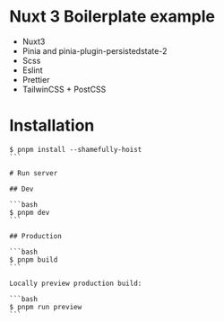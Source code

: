 # Nuxt 3 Boilerplate example

- Nuxt3
- Pinia and pinia-plugin-persistedstate-2
- Scss
- Eslint
- Prettier
- TailwinCSS + PostCSS

# Installation

````
$ pnpm install --shamefully-hoist
```

# Run server

## Dev

```bash
$ pnpm dev
```

## Production

```bash
$ pnpm build
```

Locally preview production build:

```bash
$ pnpm run preview
```
````
